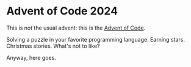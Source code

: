 # Advent of Code 2024

This is not the usual advent: this is the [Advent of Code](https://adventofcode.com/2024/).

Solving a puzzle in your favorite programming language. Earning stars. Christmas stories. What's not to like?

Anyway, here goes.
